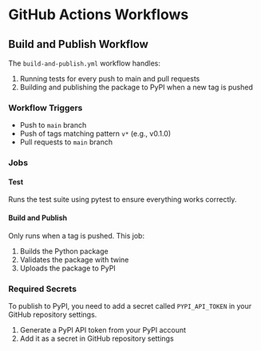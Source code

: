 # GitHub Actions Workflows

## Build and Publish Workflow

The `build-and-publish.yml` workflow handles:

1. Running tests for every push to main and pull requests
2. Building and publishing the package to PyPI when a new tag is pushed

### Workflow Triggers

- Push to `main` branch
- Push of tags matching pattern `v*` (e.g., v0.1.0)
- Pull requests to `main` branch

### Jobs

#### Test

Runs the test suite using pytest to ensure everything works correctly.

#### Build and Publish

Only runs when a tag is pushed. This job:

1. Builds the Python package
2. Validates the package with twine
3. Uploads the package to PyPI

### Required Secrets

To publish to PyPI, you need to add a secret called `PYPI_API_TOKEN` in your GitHub repository settings.

1. Generate a PyPI API token from your PyPI account
2. Add it as a secret in GitHub repository settings
